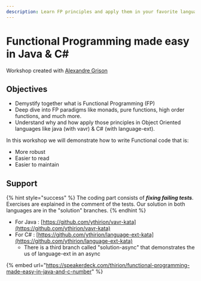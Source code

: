 ```yaml
---
description: Learn FP principles and apply them in your favorite language
---
```


# Functional Programming made easy in Java & C\#

Workshop created with [Alexandre Grison](https://twitter.com/algrison)

## Objectives

* Demystify together what is Functional Programming \(FP\)
* Deep dive into FP paradigms like monads, pure functions, high order functions, and much more.
* Understand why and how apply those principles in Object Oriented languages like java \(with vavr\) & C\# \(with language-ext\).

In this workshop we will demonstrate how to write Functional code that is:

* More robust
* Easier to read
* Easier to maintain

## Support

{% hint style="success" %}
The coding part consists of _**fixing failing tests**_. Exercises are explained in the comment of the tests. Our solution in both languages are in the "solution" branches.
{% endhint %}

* For Java : [https://github.com/ythirion/vavr-kata](https://github.com/ythirion/vavr-kata)
* For C\# : [https://github.com/ythirion/language-ext-kata](https://github.com/ythirion/language-ext-kata)
  * There is a third branch called "solution-async" that demonstrates the us of language-ext in an async

{% embed url="https://speakerdeck.com/thirion/functional-programming-made-easy-in-java-and-c-number" %}

